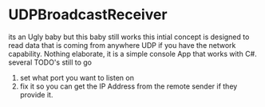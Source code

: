 # UDPBroadcastReceiver
its an Ugly baby but this baby still works
this intial concept is designed to read data that is coming from anywhere UDP if you have the network capability. 
Nothing elaborate, it is a simple console App that works with C#. 
several TODO's still to go
1. set what port you want to listen on
2. fix it so you can get the IP Address from the remote sender if they provide it.
